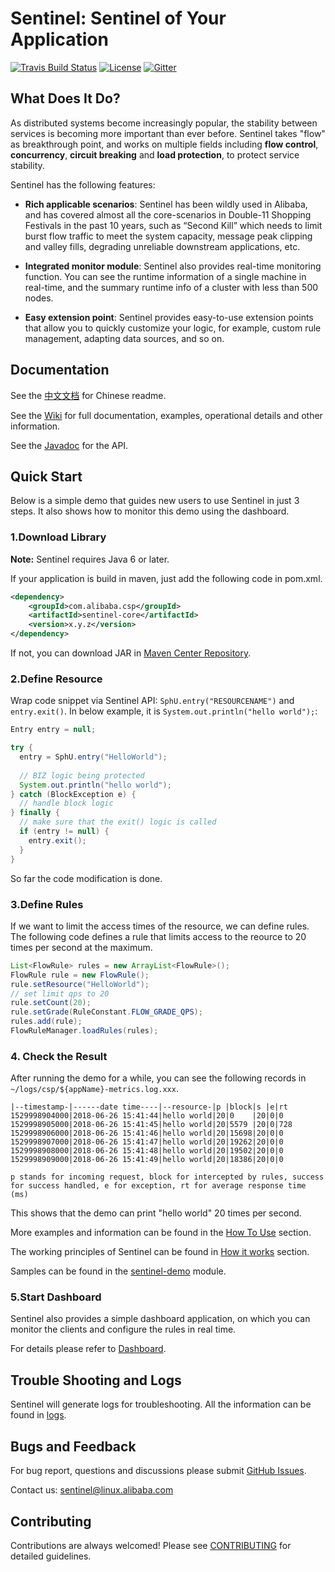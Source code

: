 # Sentinel: Sentinel of Your Application

[![Travis Build Status](https://travis-ci.org/alibaba/Sentinel.svg?branch=master)](https://travis-ci.org/alibaba/Sentinel)
[![License](https://img.shields.io/badge/license-Apache%202-4EB1BA.svg)](https://www.apache.org/licenses/LICENSE-2.0.html)
[![Gitter](https://badges.gitter.im/alibaba/Sentinel.svg)](https://gitter.im/alibaba/Sentinel)

## What Does It Do?

As distributed systems become increasingly popular, the stability between services is becoming more important than ever before. Sentinel takes "flow" as breakthrough point, and works on multiple fields including **flow control**, **concurrency**, **circuit breaking** and **load protection**, to protect service stability.

Sentinel has the following features:

* **Rich applicable scenarios**:
Sentinel has been wildly used in Alibaba, and has covered almost all the core-scenarios in Double-11 Shopping Festivals in the past 10 years, such as “Second Kill” which needs to limit burst flow traffic to meet the system capacity, message peak clipping and valley fills, degrading unreliable downstream applications, etc.

* **Integrated monitor module**:
Sentinel also provides real-time monitoring function. You can see the runtime information of a single machine in real-time, and the summary runtime info of a cluster with less than 500 nodes.

* **Easy extension point**:
Sentinel provides easy-to-use extension points that allow you to quickly customize your logic, for example, custom rule management, adapting data sources, and so on.

## Documentation

See the [中文文档](https://github.com/alibaba/Sentinel/wiki/%E4%BB%8B%E7%BB%8D) for Chinese readme.

See the [Wiki](https://github.com/alibaba/Sentinel/wiki) for full documentation, examples, operational details and other information.

See the [Javadoc](https://github.com/alibaba/Sentinel/tree/master/doc) for the API.

## Quick Start

Below is a simple demo that guides new users to use Sentinel in just 3 steps. It also shows how to monitor this demo using the dashboard.

### 1.Download Library

**Note:** Sentinel requires Java 6 or later.

If your application is build in maven, just add the following code in pom.xml.

```xml
<dependency>
    <groupId>com.alibaba.csp</groupId>
    <artifactId>sentinel-core</artifactId>
    <version>x.y.z</version>
</dependency>
```

If not, you can download JAR in [Maven Center Repository](https://mvnrepository.com/artifact/com.alibaba.csp/sentinel-core).


### 2.Define Resource

Wrap code snippet via Sentinel API: `SphU.entry("RESOURCENAME")` and `entry.exit()`. In below example, it is `System.out.println("hello world");`:

```java
Entry entry = null;

try {   
  entry = SphU.entry("HelloWorld");
  
  // BIZ logic being protected
  System.out.println("hello world");
} catch (BlockException e) {
  // handle block logic
} finally {
  // make sure that the exit() logic is called
  if (entry != null) {
    entry.exit();
  }
}
```

So far the code modification is done.  

### 3.Define Rules

If we want to limit the access times of the resource, we can define rules. The following code defines a rule that limits access to the reource to 20 times per second at the maximum. 

```java
List<FlowRule> rules = new ArrayList<FlowRule>();
FlowRule rule = new FlowRule();
rule.setResource("HelloWorld");
// set limit qps to 20
rule.setCount(20);
rule.setGrade(RuleConstant.FLOW_GRADE_QPS);
rules.add(rule);
FlowRuleManager.loadRules(rules);
```

### 4. Check the Result

After running the demo for a while, you can see the following records in `~/logs/csp/${appName}-metrics.log.xxx`.

```
|--timestamp-|------date time----|--resource-|p |block|s |e|rt
1529998904000|2018-06-26 15:41:44|hello world|20|0    |20|0|0
1529998905000|2018-06-26 15:41:45|hello world|20|5579 |20|0|728
1529998906000|2018-06-26 15:41:46|hello world|20|15698|20|0|0
1529998907000|2018-06-26 15:41:47|hello world|20|19262|20|0|0
1529998908000|2018-06-26 15:41:48|hello world|20|19502|20|0|0
1529998909000|2018-06-26 15:41:49|hello world|20|18386|20|0|0

p stands for incoming request, block for intercepted by rules, success for success handled, e for exception, rt for average response time (ms)
```
This shows that the demo can print "hello world" 20 times per second.

More examples and information can be found in the [How To Use](https://github.com/alibaba/Sentinel/wiki/How-to-Use) section.

The working principles of Sentinel can be found in [How it works](https://github.com/alibaba/Sentinel/wiki/How-it-works) section.

Samples can be found in the [sentinel-demo](https://github.com/alibaba/Sentinel/tree/master/sentinel-demo) module.

### 5.Start Dashboard

Sentinel also provides a simple dashboard application, on which you can monitor the clients and configure the rules in real time.

For details please refer to [Dashboard](https://github.com/alibaba/Sentinel/wiki/Dashboard).

## Trouble Shooting and Logs

Sentinel will generate logs for troubleshooting. All the information can be found in [logs](https://github.com/alibaba/Sentinel/wiki/Logs).

## Bugs and Feedback

For bug report, questions and discussions please submit [GitHub Issues](https://github.com/alibaba/sentinel/issues).

Contact us: sentinel@linux.alibaba.com

## Contributing

Contributions are always welcomed! Please see [CONTRIBUTING](./CONTRIBUTING.md) for detailed guidelines.

